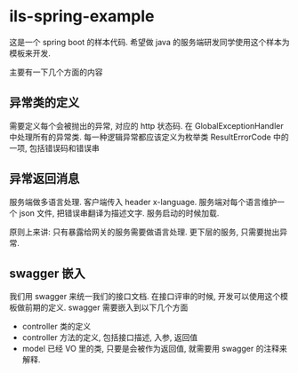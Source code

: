 # ils-spring-example
这是一个 spring boot 的样本代码. 希望做 java 的服务端研发同学使用这个样本为模板来开发.

主要有一下几个方面的内容

## 异常类的定义
需要定义每个会被抛出的异常, 对应的 http 状态码.
在 GlobalExceptionHandler 中处理所有的异常类.
每一种逻辑异常都应该定义为枚举类 ResultErrorCode 中的一项, 包括错误码和错误串

## 异常返回消息
服务端做多语言处理. 客户端传入 header x-language. 服务端对每个语言维护一个 json 文件, 把错误串翻译为描述文字. 服务启动的时候加载.

原则上来讲: 只有暴露给网关的服务需要做语言处理. 更下层的服务, 只需要抛出异常.

## swagger 嵌入
我们用 swagger 来统一我们的接口文档. 在接口评审的时候, 开发可以使用这个模板做前期的定义. swagger 需要嵌入到以下几个方面
* controller 类的定义
* controller 方法的定义, 包括接口描述, 入参, 返回值
* model 已经 VO 里的类, 只要是会被作为返回值, 就需要用 swagger 的注释来解释.
